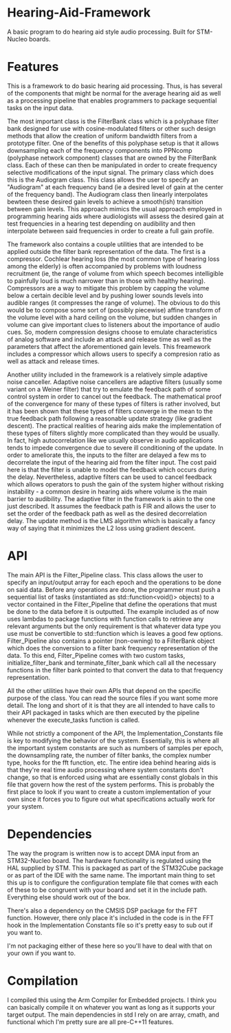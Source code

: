 # Hearing-Aid-Framework
A basic program to do hearing aid style audio processing. Built for STM-Nucleo boards. 
# Features
This is a framework to do basic hearing aid processing. Thus, is has several of the components that might be normal for the average hearing aid as well as a processing pipeline that enables programmers to package sequential tasks on the input data. 

The most important class is the FilterBank class which is a polyphase filter bank designed for use with cosine-modulated filters or other such design methods that allow the creation of uniform bandwidth filters from a prototype filter. One of the benefits of this polyphase setup is that it allows downsampling each of the frequency components into PPNcomp (polyphase network component) classes that are owned by the FilterBank class. Each of these can then be manipulated in order to create frequency selective modifications of the input signal. The primary class which does this is the Audiogram class. This class allows the user to specify an "Audiogram" at each frequency band (ie a desired level of gain at the center of the frequency band). The Audiogram class then linearly interpolates bewteen these desired gain levels to achieve a smooth(ish) transition between gain levels. This approach mimics the usual approach employed in programming hearing aids where audiologists will assess the desired gain at test frequencies in a hearing test depending on audibility and then interpolate between said frequencies in order to create a full gain profile. 

The framework also contains a couple utilities that are intended to be applied outside the filter bank representation of the data. The first is a compressor. Cochlear hearing loss (the most common type of hearing loss among the elderly) is often accompanied by problems with loudness recruitment (ie, the range of volume from which speech becomes intelligible to painfully loud is much narrower than in those with healthy hearing). Compressors are a way to mitigate this problem by capping the volume below a certain decible level and by pushing lower sounds levels into audible ranges (it compresses the range of volume). The obvious to do this would be to compose some sort of (possibly piecewise) affine transform of the volume level with a hard ceiling on the volume, but sudden changes in volume can give important clues to listeners about the importance of audio cues. So, modern compression designs choose to emulate characteristics of analog software and include an attack and release time as well as the parameters that affect the aforementioned gain levels. This freamework includes a compressor which allows users to specify a compresion ratio as well as attack and release times. 

Another utility included in the framework is a relatively simple adaptive noise canceller. Adaptive noise cancellers are adaptive filters (usually some variant on a Weiner filter) that try to emulate the feedback path of some control system in order to cancel out the feedback. The mathematical proof of the convergence for many of these types of filters is rather involved, but it has been shown that these types of filters converge in the mean to the true feedback path following a reasonable update strategy (like gradient descent). The practical realities of hearing aids make the implementation of these types of filters slightly more complicated than they would be usually. In fact, high autocorrelation like we usually observe in audio applications tends to impede convergence due to severe ill conditioning of the update. In order to ameliorate this, the inputs to the filter are delayed a few ms to decorrelate the input of the hearing aid from the filter input. The cost paid here is that the filter is unable to model the feedback which occurs during the delay. Nevertheless, adaptive filters can be used to cancel feedback which allows operators to push the gain of the system higher without risking instability - a common desire in hearing aids where volume is the main barrier to audibility. The adaptive filter in the framework is akin to the one just described. It assumes the feedback path is FIR and allows the user to set the order of the feedback path as well as the desired decorrelation delay. The update method is the LMS algorithm which is basically a fancy way of saying that it minimizes the L2 loss using gradient descent.  

# API
The main API is the Filter_Pipeline class. This class allows the user to specify an input/output array for each epoch and the operations to be done on said data. Before any operations are done, the programmer must push a sequential list of tasks (instantiated as std::function<void()> objects) to a vector contained in the Filter_Pipeline that define the operations that must be done to the data before it is outputted. The example included as of now uses lambdas to package functions with function calls to retrieve any relevant arguments but the only requirement is that whatever data type you use must be convertible to std::function which is leaves a good few options. Filter_Pipeline also contains a pointer (non-owning) to a FilterBank object which does the conversion to a filter bank frequency representation of the data. To this end, Filter_Pipeline comes with two custom tasks, initialize_filter_bank and terminate_filter_bank which call all the necessary functions in the filter bank pointed to that convert the data to that frequency representation. 

All the other utilities have their own APIs that depend on the specific purpose of the class. You can read the source files if you want some more detail. The long and short of it is that they are all intended to have calls to their API packaged in tasks which are then executed by the pipeline whenever the execute_tasks function is called. 

While not strictly a component of the API, the Implementation_Constants file is key to modifying the behavior of the system. Essentially, this is where all the important system constants are such as numbers of samples per epoch, the downsampling rate, the number of filter banks, the complex number type, hooks for the fft function, etc. The entire idea behind hearing aids is that they're real time audio processing where system constants don't change, so that is enforced using what are essentially const globals in this file that govern how the rest of the system performs. This is probably the first place to look if you want to create a custom implementation of your own since it forces you to figure out what specifications actually work for your system. 

# Dependencies
The way the program is written now is to accept DMA input from an STM32-Nucleo board. The hardware functionality is regulated using the HAL supplied by STM. This is packaged as part of the STM32Cube package or as part of the IDE with the same name. The important main thing to set this up is to configure the configuration template file that comes with each of these to be congruent with your board and set it in the include path. Everything else should work out of the box. 

There's also a dependency on the CMSIS DSP package for the FFT function. However, there only place it's included in the code is in the FFT hook in the Implementation Constants file so it's pretty easy to sub out if you want to. 

I'm not packaging either of these here so you'll have to deal with that on your own if you want to. 

# Compilation
I compiled this using the Arm Compiler for Embedded projects. I think you can basically compile it on whatever you want as long as it supports your target output. The main dependencies in std I rely on are array, cmath, and functional which I'm pretty sure are all pre-C++11 features. 
